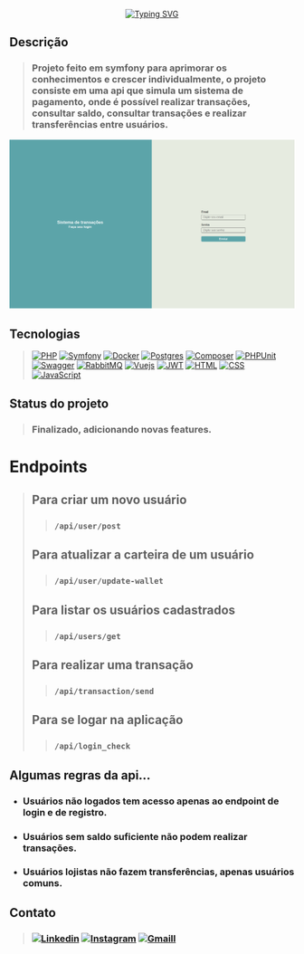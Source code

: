 <p align="center">
  <a href="https://git.io/typing-svg">
<a href="https://git.io/typing-svg"><img src="https://readme-typing-svg.herokuapp.com?font=DynaPuff&size=42&duration=3000&pause=1000&color=449EF5&width=210&height=70&lines=Picpay+api" alt="Typing SVG" /></a>  </a>
</p>


## Descrição
> ### Projeto feito em symfony para aprimorar os conhecimentos e crescer individualmente, o projeto consiste em uma api que simula um sistema de pagamento, onde é possível realizar transações, consultar saldo, consultar transações e realizar transferências entre usuários.
![img.png](img.png)
## Tecnologias
> [![PHP](https://img.shields.io/badge/php-%23777BB4.svg?&logo=php&logoColor=white)](#)
[![Symfony](https://img.shields.io/badge/Symfony-black?logo=symfony)](#)
[![Docker](https://img.shields.io/badge/Docker-2496ED?logo=docker&logoColor=fff)](#)
[![Postgres](https://img.shields.io/badge/Postgres-%23316192.svg?logo=postgresql&logoColor=white)](#)
[![Composer](https://img.shields.io/badge/Composer-885630?logo=composer&logoColor=fff)](#)
[![PHPUnit](https://img.shields.io/badge/PHPUnit-485DD0?logo=phpunit&logoColor=fff)](#)
[![Swagger](https://img.shields.io/badge/Swagger-%2385EA2D.svg?logo=swagger&logoColor=black)](#)
[![RabbitMQ](https://img.shields.io/badge/RabbitMQ-%23FF6600.svg?logo=rabbitmq&logoColor=black)](#)
[![Vuejs](https://img.shields.io/badge/-Vue.js-4fc08d?style=flat&logo=vuedotjs&logoColor=white)](#)
[![JWT](https://img.shields.io/badge/JWT-%23000000.svg?logo=json-web-tokens&logoColor=white)](#)
[![HTML](https://img.shields.io/badge/HTML-%23E34F26.svg?logo=html5&logoColor=white)](#)
[![CSS](https://img.shields.io/badge/CSS-%231572B6.svg?logo=css3&logoColor=white)](#)
[![JavaScript](https://img.shields.io/badge/JavaScript-%23F7DF1E.svg?logo=javascript&logoColor=black)](#)


## Status do projeto
> ### Finalizado, adicionando novas features.

# Endpoints
> ## Para criar um novo usuário
> >### ```/api/user/post```
> ## Para atualizar a carteira de um usuário
> > ### ```/api/user/update-wallet```
> ## Para listar os usuários cadastrados
> > ### ```/api/users/get```
> ## Para realizar uma transação
> > ### ```/api/transaction/send```
> ## Para se logar na aplicação
> > ### ```/api/login_check```

## Algumas regras da api...

- ### Usuários não logados tem acesso apenas ao endpoint de login e de registro.
- ### Usuários sem saldo suficiente não podem realizar transações.
- ### Usuários lojistas não fazem transferências, apenas usuários comuns.

## Contato
> ### [![Linkedin](https://img.shields.io/badge/Linkedin-%230077B5.svg?logo=linkedin&logoColor=white)](https://www.linkedin.com/in/dias-antonio/) [![Instagram](https://img.shields.io/badge/Instagram-%23E4405F.svg?logo=instagram&logoColor=white)](https://www.instagram.com/noneeeduardo) [![Gmaill](https://img.shields.io/badge/Gmail-D14836?logo=gmail&logoColor=white)](mailto:antoniodias1106@gmail.com)


